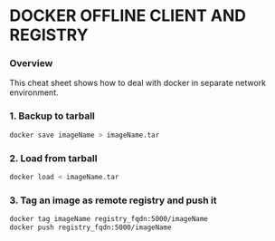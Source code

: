 # DOCKER OFFLINE CLIENT AND REGISTRY
### Overview
This cheat sheet shows how to deal with docker in separate network environment.
### 1. Backup to tarball
```sh
docker save imageName > imageName.tar
```
### 2. Load from tarball
```sh
docker load < imageName.tar
```
### 3. Tag an image as remote registry and push it
```sh
docker tag imageName registry_fqdn:5000/imageName
docker push registry_fqdn:5000/imageName
```

